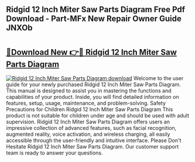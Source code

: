 ## Ridgid 12 Inch Miter Saw Parts Diagram Free Pdf Download - Part-MFx New Repair Owner Guide JNXOb

# <h2><a href="http://dfubvzr.blite.top/?on=Ridgid+12+Inch+Miter+Saw+Parts+Diagram">🔗Download New 👉🔴 Ridgid 12 Inch Miter Saw Parts Diagram</a></h2>

[![Ridgid 12 Inch Miter Saw Parts Diagram download](https://i.imgur.com/lujVjoI.png)](http://dfubvzr.blite.top/?on=Ridgid+12+Inch+Miter+Saw+Parts+Diagram)
Welcome to the user guide for your newly purchased Ridgid 12 Inch Miter Saw Parts Diagram. This manual is designed to assist you in mastering the functions and capabilities of your product. Inside, you will find detailed information on features, setup, usage, maintenance, and problem-solving. Safety Precautions for Children Ridgid 12 Inch Miter Saw Parts Diagram This product is not suitable for children under age and should be used with adult supervision. Ridgid 12 Inch Miter Saw Parts Diagram offers users an impressive collection of advanced features, such as facial recognition, augmented reality, voice activation, and wireless charging, all easily accessible through the user-friendly and intuitive interface. Please Don't Hesitate Ridgid 12 Inch Miter Saw Parts Diagram. Our customer support team is ready to answer your questions.
